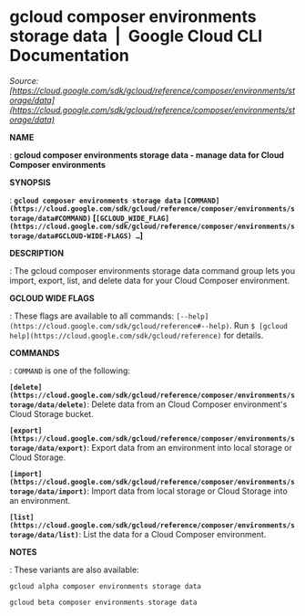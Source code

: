 # gcloud composer environments storage data  |  Google Cloud CLI Documentation

*Source: [https://cloud.google.com/sdk/gcloud/reference/composer/environments/storage/data](https://cloud.google.com/sdk/gcloud/reference/composer/environments/storage/data)*

**NAME**

: **gcloud composer environments storage data - manage data for Cloud Composer environments**

**SYNOPSIS**

: **`gcloud composer environments storage data` `[COMMAND](https://cloud.google.com/sdk/gcloud/reference/composer/environments/storage/data#COMMAND)` [`[GCLOUD_WIDE_FLAG](https://cloud.google.com/sdk/gcloud/reference/composer/environments/storage/data#GCLOUD-WIDE-FLAGS) …`]**

**DESCRIPTION**

: The gcloud composer environments storage data command group lets you import,
export, list, and delete data for your Cloud Composer environment.

**GCLOUD WIDE FLAGS**

: These flags are available to all commands: `[--help](https://cloud.google.com/sdk/gcloud/reference#--help)`.
Run `$ [gcloud help](https://cloud.google.com/sdk/gcloud/reference)` for details.

**COMMANDS**

: ``COMMAND`` is one of the following:

**`[delete](https://cloud.google.com/sdk/gcloud/reference/composer/environments/storage/data/delete)`**:
Delete data from an Cloud Composer environment's Cloud Storage bucket.

**`[export](https://cloud.google.com/sdk/gcloud/reference/composer/environments/storage/data/export)`**:
Export data from an environment into local storage or Cloud Storage.

**`[import](https://cloud.google.com/sdk/gcloud/reference/composer/environments/storage/data/import)`**:
Import data from local storage or Cloud Storage into an environment.

**`[list](https://cloud.google.com/sdk/gcloud/reference/composer/environments/storage/data/list)`**:
List the data for a Cloud Composer environment.

**NOTES**

: These variants are also available:

```
gcloud alpha composer environments storage data
```

```
gcloud beta composer environments storage data
```